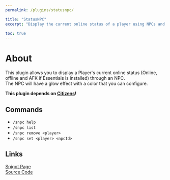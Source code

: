 ```yaml
---
permalink: /plugins/statusnpc/

title: "StatusNPC"
excerpt: "Display the current online status of a player using NPCs and glow colors."

toc: true
---
```


# About
This plugin allows you to display a Player's current online status (Online, offline and AFK if Essentials is installed) through an NPC.  
The NPC will have a glow effect with a color that you can configure.

**This plugin depends on [Citizens](https://www.spigotmc.org/resources/13811/)!**

## Commands
- `/snpc help`
- `/snpc list`
- `/snpc remove <player>`
- `/snpc set <player> <npcId>`

## Links

[<i class="fas fa-faucet"></i> Spigot Page](https://www.spigotmc.org/resources/75597)  
[<i class="fab fa-github"></i> Source Code](https://github.com/Andre601/StatusNPC)